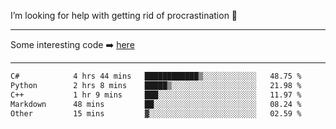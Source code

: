 I’m looking for help with getting rid of procrastination 🤔

-----

Some interesting code :arrow_right: [here](https://github.com/zhen8838/playground)

-----

<!--START_SECTION:waka-->

```txt
C#            4 hrs 44 mins   ████████████▒░░░░░░░░░░░░   48.75 %
Python        2 hrs 8 mins    █████▒░░░░░░░░░░░░░░░░░░░   21.98 %
C++           1 hr 9 mins     ███░░░░░░░░░░░░░░░░░░░░░░   11.97 %
Markdown      48 mins         ██░░░░░░░░░░░░░░░░░░░░░░░   08.24 %
Other         15 mins         ▓░░░░░░░░░░░░░░░░░░░░░░░░   02.59 %
```

<!--END_SECTION:waka-->

<!--
**zhen8838/zhen8838** is a ✨ _special_ ✨ repository because its `README.md` (this file) appears on your GitHub profile.

Here are some ideas to get you started:

- 🔭 I’m currently working on ...
- 🌱 I’m currently learning ...
- 👯 I’m looking to collaborate on ...
 ...
- 💬 Ask me about ...
- 📫 How to reach me: ...
- 😄 Pronouns: ...
- ⚡ Fun fact: ...
-->
